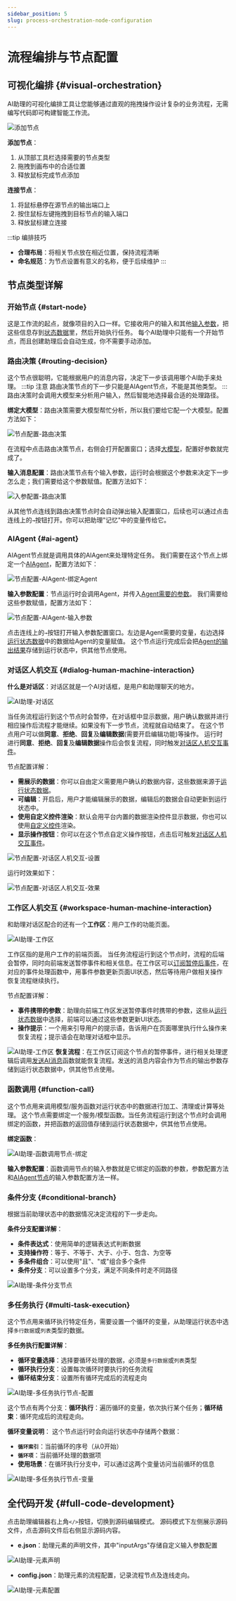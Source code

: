 ```yaml
---
sidebar_position: 5
slug: process-orchestration-node-configuration
---
```


# 流程编排与节点配置

## 可视化编排 {#visual-orchestration}
AI助理的可视化编排工具让您能够通过直观的拖拽操作设计复杂的业务流程，无需编写代码即可构建智能工作流。

![添加节点](./img/assistant/assistant-add-node-edge.gif)

**添加节点**：
1. 从顶部工具栏选择需要的节点类型
2. 拖拽到画布中的合适位置
3. 释放鼠标完成节点添加

**连接节点**：
1. 将鼠标悬停在源节点的输出端口上
2. 按住鼠标左键拖拽到目标节点的输入端口
3. 释放鼠标建立连接

:::tip 编排技巧
- **合理布局**：将相关节点放在相近位置，保持流程清晰
- **命名规范**：为节点设置有意义的名称，便于后续维护
:::

## 节点类型详解

### 开始节点 {#start-node}
这是工作流的起点，就像项目的入口一样。它接收用户的输入和其他[输入参数](./ai-assistant-input-output#input-parameters)，把这些信息存到[状态数据](./ai-assistant-state)里，然后开始执行任务。
每个AI助理中只能有一个开始节点，而且创建助理后会自动生成，你不需要手动添加。

### 路由决策 {#routing-decision}
这个节点很聪明，它能根据用户的消息内容，决定下一步该调用哪个AI助手来处理。
:::tip 注意
路由决策节点的下一步只能是AIAgent节点，不能是其他类型。
:::
路由决策时会调用大模型来分析用户输入，然后智能地选择最合适的处理路径。

**绑定大模型**：路由决策需要大模型帮忙分析，所以我们要给它配一个大模型。配置方法如下：

![节点配置-路由决策](./img/assistant/router-setting.png)

在流程中点击路由决策节点，右侧会打开配置窗口；选择[大模型](../ai-llm/create-ai-llm)，配置好参数就完成了。

**输入消息配置**：路由决策节点有个输入参数，运行时会根据这个参数来决定下一步怎么走；我们需要给这个参数赋值。配置方法如下：

![入参配置-路由决策](./img/assistant/router-input.png)

从其他节点连线到路由决策节点时会自动弹出输入配置窗口，后续也可以通过点击连线上的` → `按钮打开。你可以把助理"记忆"中的变量传给它。

### AIAgent {#ai-agent}
AIAgent节点就是调用具体的AIAgent来处理特定任务。
我们需要在这个节点上绑定一个[AIAgent](../ai-agent/create-ai-agent)，配置方法如下：

![节点配置-AIAgent-绑定Agent](./img/assistant/aiagent-bindagent.png)

**输入参数配置**：节点运行时会调用Agent，并传入[Agent需要的参数](../ai-agent/create-ai-agent#configure-input-variables)。
我们需要给这些参数赋值，配置方法如下：

![节点配置-AIAgent-输入参数](./img/assistant/aiagent-input.png)

点击连线上的` → `按钮打开输入参数配置窗口。左边是Agent需要的变量，右边选择[运行状态数据](./ai-assistant-state.md#state-data-content)中的数据给Agent的变量赋值。
这个节点运行完成后会把[Agent的输出结果](../ai-agent/create-ai-agent#configure-output-results)存储到运行状态中，供其他节点使用。

### 对话区人机交互 {#dialog-human-machine-interaction}
**什么是对话区**：对话区就是一个AI对话框，是用户和助理聊天的地方。

![AI助理-对话区](./img/assistant/human-chat.png)

当任务流程运行到这个节点时会暂停，在对话框中显示数据，用户确认数据并进行相应操作后流程才能继续。如果没有下一步节点，流程就自动结束了。
在这个节点用户可以做**同意**、**拒绝**、**回复**及**编辑数据**(需要开启编辑功能)等操作。
运行时进行**同意**、**拒绝**、**回复**及**编辑数据**操作后会恢复流程，同时触发[对话区人机交互事件](./ai-assistant-event#chat-area-human-machine-interaction-events)。

节点配置详解：
- **需展示的数据**：你可以自由定义需要用户确认的数据内容，这些数据来源于[运行状态数据](./ai-assistant-state#state-data-content)。
- **可编辑**：开启后，用户才能编辑展示的数据，编辑后的数据会自动更新到运行状态中。
- **使用自定义控件渲染**：默认会用平台内置的数据渲染控件显示数据，你也可以使用[自定义控件](../frontend-ui-customization/custom-controls)渲染。
- **显示操作按钮**：你可以在这个节点自定义操作按钮，点击后可触发[对话区人机交互事件](./ai-assistant-event#chat-area-human-machine-interaction-events)。

![节点配置-对话区人机交互-设置](./img/assistant/human-Interrupt-setting.png)

运行时效果如下：

![节点配置-对话区人机交互-效果](./img/assistant/human-Interrupt-view.png)

### 工作区人机交互 {#workspace-human-machine-interaction}
和助理对话区配合的还有一个**工作区**：用户工作的功能页面。

![AI助理-工作区](./img/assistant/human-workspace.png)

工作区指的是用户工作的前端页面。
当任务流程运行到这个节点时，流程的后端会暂停，同时向前端发送暂停事件和相关信息。在工作区可以[订阅暂停后事件](../ai-assitant/ai-assistant-event#workspace-human-machine-interaction-events)，在对应的事件处理函数中，用事件参数更新页面UI状态，然后等待用户做相关操作恢复流程继续执行。

节点配置详解：
- **事件携带的参数**：助理向前端工作区发送暂停事件时携带的参数，这些从[运行状态数据](./ai-assistant-state#state-data-content)中选择，前端可以通过这些参数更新UI状态。
- **操作提示**：一个用来引导用户的提示语，告诉用户在页面哪里执行什么操作来恢复流程；提示语会在助理对话框中显示。

![AI助理-工作区](./img/assistant/human-workspace-interrupt-setting.png)
**恢复流程**：在工作区订阅这个节点的暂停事件，进行相关处理逻辑后调用[发送AI消息](../using-ai-in-portals-and-pages/using-ai-assistants-in-component-pages#send-ai-message)函数就能恢复流程。发送的消息内容会作为节点的输出参数存储到运行状态数据中，供其他节点使用。 

### 函数调用 {#function-call}
这个节点用来调用模型/服务函数对运行状态中的数据进行加工、清理或计算等处理。
这个节点需要绑定一个服务/模型函数。当任务流程运行到这个节点时会调用绑定的函数，并把函数的返回值存储到运行状态数据中，供其他节点使用。

**绑定函数**：

![AI助理-函数调用节点-绑定](./img/assistant/function-bind.png)

**输入参数配置**：函数调用节点的输入参数就是它绑定的函数的参数，参数配置方法和[AIAgent节点](#ai-agent)的输入参数配置方法一样。

### 条件分支 {#conditional-branch}
根据当前助理状态中的数据情况决定流程的下一步走向。

**条件分支配置详解**：
- **条件表达式**：使用简单的逻辑表达式判断数据
- **支持操作符**：等于、不等于、大于、小于、包含、为空等
- **多条件组合**：可以使用"且"、"或"组合多个条件
- **条件分支**：可以设置多个分支，满足不同条件时走不同路径

![AI助理-条件分支节点](./img/assistant/condition-setting.png)

### 多任务执行 {#multi-task-execution}
这个节点用来循环执行特定任务，需要设置一个循环的变量，从助理运行状态中选择`多行数据`或`列表`类型的数据。

**多任务执行配置详解**：
- **循环变量选择**：选择要循环处理的数据，必须是`多行数据`或`列表`类型
- **循环执行分支**：设置每次循环时要执行的任务流程
- **循环结束分支**：设置所有循环完成后的流程走向

![AI助理-多任务执行节点-配置](./img/assistant/loop-setting.png)

这个节点有两个分支：**循环执行**：遍历循环的变量，依次执行某个任务；**循环结束**：循环完成后的流程走向。

**循环变量说明**：
这个节点运行时会向运行状态中存储两个数据：
- **`循环索引`**：当前循环的序号（从0开始）
- **`循环项`**：当前循环处理的数据项
- **使用场景**：在循环执行分支中，可以通过这两个变量访问当前循环的信息

![AI助理-多任务执行节点-变量](./img/assistant/loop-variables.png)


## 全代码开发 {#full-code-development}
点击助理编辑器右上角`</>`按钮，切换到源码编辑模式。
源码模式下左侧展示源码文件，点击源码文件后右侧显示源码内容。
- **e.json**：助理元素的声明文件，其中"inputArgs"存储自定义输入参数配置

![AI助理-元素声明](./img/assistant/assistant-define.png)

- **config.json**：助理元素的流程配置，记录流程节点及连线走向。

![AI助理-元素配置](./img/assistant/assistant-config.png)

